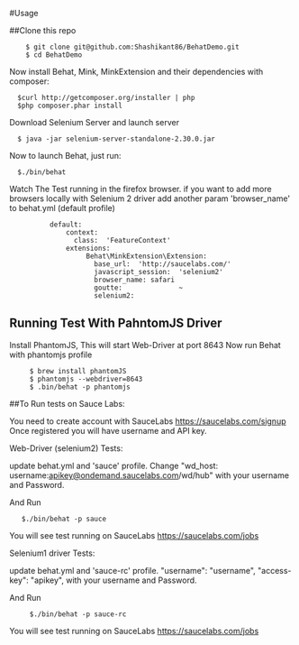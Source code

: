 #Usage

##Clone this repo

        $ git clone git@github.com:Shashikant86/BehatDemo.git
        $ cd BehatDemo


Now install Behat, Mink, MinkExtension and their dependencies with composer:

      $curl http://getcomposer.org/installer | php
      $php composer.phar install

Download Selenium Server and launch server 

      $ java -jar selenium-server-standalone-2.30.0.jar


Now to launch Behat, just run:

      $./bin/behat

Watch The Test running in the firefox browser. if you want to add more browsers locally with Selenium 2 driver add another param 'browser_name' to behat.yml (default profile)

              default:
                  context:
                    class:  'FeatureContext'
                  extensions:
                       Behat\MinkExtension\Extension:
                         base_url:  'http://saucelabs.com/'
                         javascript_session:  'selenium2'
                         browser_name: safari
                         goutte:              ~
                         selenium2:


## Running Test With PahntomJS Driver 

Install PhantomJS, This will start Web-Driver at port 8643
 Now run Behat with phantomjs profile 

         $ brew install phantomJS
         $ phantomjs --webdriver=8643
         $ .bin/behat -p phantomjs
         
         

##To Run tests on Sauce Labs: 

You need to create account with SauceLabs https://saucelabs.com/signup 
Once registered you will have username and API key. 

Web-Driver (selenium2) Tests: 

update behat.yml and 'sauce' profile. 
Change "wd_host: username:apikey@ondemand.saucelabs.com/wd/hub" with your username and Password. 


And Run 

       $./bin/behat -p sauce

You will see test running on SauceLabs https://saucelabs.com/jobs  


Selenium1 driver Tests: 

update behat.yml and 'sauce-rc' profile. 
"username":         "username",
"access-key":       "apikey", with your username and Password. 


And Run 

         $./bin/behat -p sauce-rc

You will see test running on SauceLabs https://saucelabs.com/jobs  






















